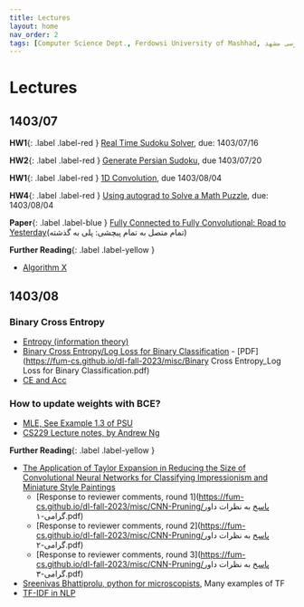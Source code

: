 ```yaml
---
title: Lectures
layout: home
nav_order: 2
tags: [Computer Science Dept., Ferdowsi University of Mashhad, علوم کامپیوتر دانشگاه فردوسی مشهد]
---
```


# Lectures

## 1403/07

**HW1**{: .label .label-red } [Real Time Sudoku Solver](https://vu.um.ac.ir/mod/assign/view.php?id=523061), due: 1403/07/16

**HW2**{: .label .label-red } [Generate Persian Sudoku](https://vu.um.ac.ir/mod/assign/view.php?id=523066), due 1403/07/20

**HW1**{: .label .label-red } [1D Convolution](https://vu.um.ac.ir/mod/assign/view.php?id=523084), due 1403/08/04

**HW4**{: .label .label-red } [Using autograd to Solve a Math Puzzle](https://vu.um.ac.ir/mod/assign/view.php?id=523075), due: 1403/08/04

**Paper**{: .label .label-blue } [Fully Connected to Fully Convolutional: Road to Yesterday](https://github.com/mamintoosi/FC2FC)(تمام متصل به تمام پیچشی: پلی به گذشته)


**Further Reading**{: .label .label-yellow }
* [Algorithm X](https://mamintoosi-cs.github.io/slides/topics/DLX/DLX.html)


## 1403/08

### Binary Cross Entropy

* [Entropy (information theory)](https://fa.wikipedia.org/wiki/%D8%A2%D9%86%D8%AA%D8%B1%D9%88%D9%BE%DB%8C_%D8%A7%D8%B7%D9%84%D8%A7%D8%B9%D8%A7%D8%AA)
* [Binary Cross Entropy/Log Loss for Binary Classification](https://www.analyticsvidhya.com/blog/2021/03/binary-cross-entropy-log-loss-for-binary-classification/) - [PDF](https://fum-cs.github.io/dl-fall-2023/misc/Binary Cross Entropy_Log Loss for Binary Classification.pdf)
* [CE and Acc](https://fum-cs.github.io/dl-fall-2023/misc/LossAccExample.png)

### How to update weights with BCE?

* [MLE, See Example 1.3 of PSU](https://online.stat.psu.edu/stat415/lesson/1/1.2)
* [CS229 Lecture notes, by Andrew Ng](https://www.dropbox.com/scl/fi/2rleml0djetrr6awau5ry/cs229-notes1-LogisticRegression.pdf?rlkey=bwowx5yxx6am49wkjmw7b2mhi&st=9hqecs53&dl=0)


**Further Reading**{: .label .label-yellow }
* [The Application of Taylor Expansion in Reducing the Size of Convolutional Neural Networks for Classifying Impressionism and Miniature Style Paintings](https://math-sci.ui.ac.ir/article_25351.html)
    - [Response to reviewer comments, round 1](https://fum-cs.github.io/dl-fall-2023/misc/CNN-Pruning/پاسخ به نظرات داور گرامی-۱.pdf)
    - [Response to reviewer comments, round 2](https://fum-cs.github.io/dl-fall-2023/misc/CNN-Pruning/پاسخ به نظرات داور گرامی-۲.pdf)
    - [Response to reviewer comments, round 3](https://fum-cs.github.io/dl-fall-2023/misc/CNN-Pruning/پاسخ به نظرات داور گرامی-۳.pdf)
* [Sreenivas Bhattiprolu, python for microscopists](https://github.com/bnsreenu/python_for_microscopists), Many examples of TF
* [TF-IDF in NLP](https://www.dropbox.com/s/47s8r64yt41186q/TFIDF.zip?dl=1)
